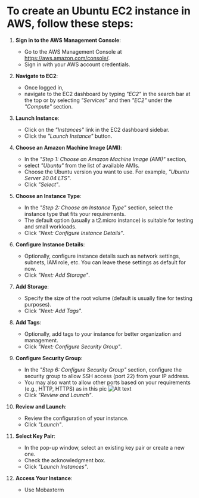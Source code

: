 # To create an Ubuntu EC2 instance in AWS, follow these steps:

1. **Sign in to the AWS Management Console**:
   - Go to the AWS Management Console at https://aws.amazon.com/console/.
   - Sign in with your AWS account credentials.

2. **Navigate to EC2**:
   - Once logged in, 
   - navigate to the EC2 dashboard by typing *"EC2"* in the search bar at the top or by selecting *"Services"* and then *"EC2"* under the *"Compute"* section.

3. **Launch Instance**:
   - Click on the *"Instances"* link in the EC2 dashboard sidebar.
   - Click the *"Launch Instance"* button.

4. **Choose an Amazon Machine Image (AMI)**:
   - In the *"Step 1: Choose an Amazon Machine Image (AMI)"* section, 
   - select *"Ubuntu"* from the list of available AMIs.
   - Choose the Ubuntu version you want to use. For example, *"Ubuntu Server 20.04 LTS"*.
   - Click *"Select"*.

5. **Choose an Instance Type**:
   - In the *"Step 2: Choose an Instance Type"* section, select the instance type that fits your requirements. 
   - The default option (usually a t2.micro instance) is suitable for testing and small workloads.
   - Click *"Next: Configure Instance Details"*.

6. **Configure Instance Details**:
   - Optionally, configure instance details such as network settings, subnets, IAM role, etc. You can leave these settings as default for now.
   - Click *"Next: Add Storage"*.

7. **Add Storage**:
   - Specify the size of the root volume (default is usually fine for testing purposes).
   - Click *"Next: Add Tags"*.

8. **Add Tags**:
   - Optionally, add tags to your instance for better organization and management.
   - Click *"Next: Configure Security Group"*.

9. **Configure Security Group**:
   - In the *"Step 6: Configure Security Group"* section, configure the security group to allow SSH access (port 22) from your IP address.
   - You may also want to allow other ports based on your requirements (e.g., HTTP, HTTPS) as in this pic ![Alt text](https://github.com/jaiswaladi246/DevOps_Shack_Ultimate_Pipeline_12_march/blob/main/PHASE-1/Screenshot%202024-03-13%20002123.png)
   - Click *"Review and Launch"*.

10. **Review and Launch**:
    - Review the configuration of your instance.
    - Click *"Launch"*.

11. **Select Key Pair**:
    - In the pop-up window, select an existing key pair or create a new one.
    - Check the acknowledgment box.
    - Click *"Launch Instances"*.

12. **Access Your Instance**:
    - Use Mobaxterm
